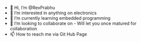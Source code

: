 - 👋 Hi, I’m @RexPrabhu
- 👀 I’m interested in anything on electronics
- 🌱 I’m currently learning embedded programming
- 💞️ I’m looking to collaborate on - Will let you once matured for  collaboration
- 📫 How to reach me via Git Hub Page

<!---
RexPrabhu/RexPrabhu is a ✨ special ✨ repository because its `README.md` (this file) appears on your GitHub profile.
You can click the Preview link to take a look at your changes.
--->
